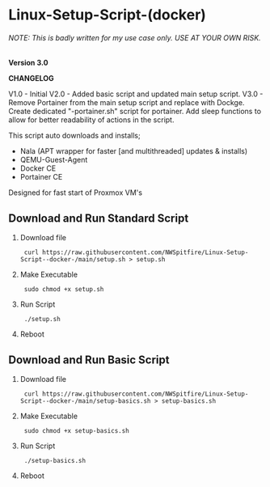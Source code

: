 # Linux-Setup-Script-(docker)
 
###### NOTE: This is badly written for my use case only. USE AT YOUR OWN RISK.

**Version 3.0**

**CHANGELOG**

V1.0 - Initial 
V2.0 - Added basic script and updated main setup script.
V3.0 - Remove Portainer from the main setup script and replace with Dockge. Create dedicated "-portainer.sh" script for portainer. Add sleep functions to allow for better readability of actions in the script.

This script auto downloads and installs;

 - Nala (APT wrapper for faster [and multithreaded] updates & installs)
 - QEMU-Guest-Agent
 - Docker CE
 - Portainer CE

Designed for fast start of Proxmox VM's

## Download and Run Standard Script

1. Download file

        curl https://raw.githubusercontent.com/NWSpitfire/Linux-Setup-Script--docker-/main/setup.sh > setup.sh

2. Make Executable

        sudo chmod +x setup.sh

3. Run Script

        ./setup.sh

4. Reboot


## Download and Run Basic Script

1. Download file

        curl https://raw.githubusercontent.com/NWSpitfire/Linux-Setup-Script--docker-/main/setup-basics.sh > setup-basics.sh

2. Make Executable

        sudo chmod +x setup-basics.sh

3. Run Script

        ./setup-basics.sh

4. Reboot
